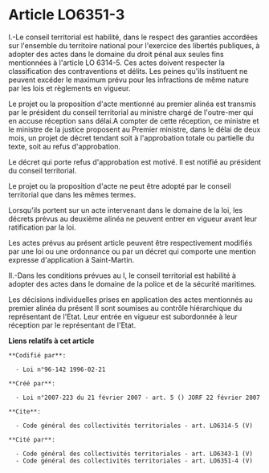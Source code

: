 # Article LO6351-3

I.-Le conseil territorial est habilité, dans le respect des garanties accordées sur l'ensemble du territoire national pour
l'exercice des libertés publiques, à adopter des actes dans le domaine du droit pénal aux seules fins mentionnées à l'article
LO 6314-5. Ces actes doivent respecter la classification des contraventions et délits. Les peines qu'ils instituent ne
peuvent excéder le maximum prévu pour les infractions de même nature par les lois et règlements en vigueur. 

Le projet ou la proposition d'acte mentionné au premier alinéa est transmis par le président du conseil territorial au
ministre chargé de l'outre-mer qui en accuse réception sans délai.A compter de cette réception, ce ministre et le ministre de
la justice proposent au Premier ministre, dans le délai de deux mois, un projet de décret tendant soit à l'approbation totale
ou partielle du texte, soit au refus d'approbation. 

Le décret qui porte refus d'approbation est motivé. Il est notifié au président du conseil territorial. 

Le projet ou la proposition d'acte ne peut être adopté par le conseil territorial que dans les mêmes termes. 

Lorsqu'ils portent sur un acte intervenant dans le domaine de la loi, les décrets prévus au deuxième alinéa ne peuvent entrer
en vigueur avant leur ratification par la loi. 

Les actes prévus au présent article peuvent être respectivement modifiés par une loi ou une ordonnance ou par un décret qui
comporte une mention expresse d'application à Saint-Martin. 

II.-Dans les conditions prévues au I, le conseil territorial est habilité à adopter des actes dans le domaine de la police et
de la sécurité maritimes. 

Les décisions individuelles prises en application des actes mentionnés au premier alinéa du présent II sont soumises au
contrôle hiérarchique du représentant de l'Etat. Leur entrée en vigueur est subordonnée à leur réception par le représentant
de l'Etat.

**Liens relatifs à cet article**

	**Codifié par**:

	  - Loi n°96-142 1996-02-21

	**Créé par**:

	  - Loi n°2007-223 du 21 février 2007 - art. 5 () JORF 22 février 2007

	**Cite**:

	  - Code général des collectivités territoriales - art. LO6314-5 (V)

	**Cité par**:

	  - Code général des collectivités territoriales - art. LO6343-1 (V)
	  - Code général des collectivités territoriales - art. LO6351-4 (V)
